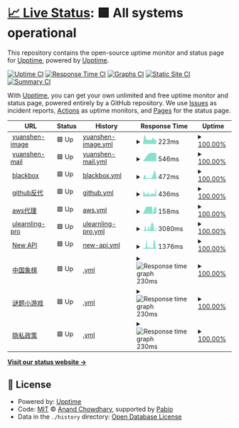 # [📈 Live Status](https://hawkeye.909333.xyz): <!--live status--> **🟩 All systems operational**

This repository contains the open-source uptime monitor and status page for [Upptime](https://upptime.js.org), powered by [Upptime](https://github.com/upptime/upptime).

[![Uptime CI](https://github.com/hamster-yhz/Hawkeye-surveillance/workflows/Uptime%20CI/badge.svg)](https://github.com/hamster-yhz/Hawkeye-surveillance/actions?query=workflow%3A%22Uptime+CI%22)
[![Response Time CI](https://github.com/hamster-yhz/Hawkeye-surveillance/workflows/Response%20Time%20CI/badge.svg)](https://github.com/hamster-yhz/Hawkeye-surveillance/actions?query=workflow%3A%22Response+Time+CI%22)
[![Graphs CI](https://github.com/hamster-yhz/Hawkeye-surveillance/workflows/Graphs%20CI/badge.svg)](https://github.com/hamster-yhz/Hawkeye-surveillance/actions?query=workflow%3A%22Graphs+CI%22)
[![Static Site CI](https://github.com/hamster-yhz/Hawkeye-surveillance/workflows/Static%20Site%20CI/badge.svg)](https://github.com/hamster-yhz/Hawkeye-surveillance/actions?query=workflow%3A%22Static+Site+CI%22)
[![Summary CI](https://github.com/hamster-yhz/Hawkeye-surveillance/workflows/Summary%20CI/badge.svg)](https://github.com/hamster-yhz/Hawkeye-surveillance/actions?query=workflow%3A%22Summary+CI%22)

With [Upptime](https://upptime.js.org), you can get your own unlimited and free uptime monitor and status page, powered entirely by a GitHub repository. We use [Issues](https://github.com/upptime/upptime/issues) as incident reports, [Actions](https://github.com/hamster-yhz/Hawkeye-surveillance/actions) as uptime monitors, and [Pages](https://hawkeye.909333.xyz) for the status page.

<!--start: status pages-->
<!-- This summary is generated by Upptime (https://github.com/upptime/upptime) -->
<!-- Do not edit this manually, your changes will be overwritten -->
<!-- prettier-ignore -->
| URL | Status | History | Response Time | Uptime |
| --- | ------ | ------- | ------------- | ------ |
| <img alt="" src="https://icons.duckduckgo.com/ip3/yuanshen-image.909333.xyz.ico" height="13"> [yuanshen-image](http://yuanshen-image.909333.xyz/) | 🟩 Up | [yuanshen-image.yml](https://github.com/hamster-yhz/Hawkeye-surveillance/commits/HEAD/history/yuanshen-image.yml) | <details><summary><img alt="Response time graph" src="./graphs/yuanshen-image/response-time-week.png" height="20"> 223ms</summary><br><a href="https://hawkeye.909333.xyz/history/yuanshen-image"><img alt="Response time 200" src="https://img.shields.io/endpoint?url=https%3A%2F%2Fraw.githubusercontent.com%2Fhamster-yhz%2FHawkeye-surveillance%2FHEAD%2Fapi%2Fyuanshen-image%2Fresponse-time.json"></a><br><a href="https://hawkeye.909333.xyz/history/yuanshen-image"><img alt="24-hour response time 201" src="https://img.shields.io/endpoint?url=https%3A%2F%2Fraw.githubusercontent.com%2Fhamster-yhz%2FHawkeye-surveillance%2FHEAD%2Fapi%2Fyuanshen-image%2Fresponse-time-day.json"></a><br><a href="https://hawkeye.909333.xyz/history/yuanshen-image"><img alt="7-day response time 223" src="https://img.shields.io/endpoint?url=https%3A%2F%2Fraw.githubusercontent.com%2Fhamster-yhz%2FHawkeye-surveillance%2FHEAD%2Fapi%2Fyuanshen-image%2Fresponse-time-week.json"></a><br><a href="https://hawkeye.909333.xyz/history/yuanshen-image"><img alt="30-day response time 200" src="https://img.shields.io/endpoint?url=https%3A%2F%2Fraw.githubusercontent.com%2Fhamster-yhz%2FHawkeye-surveillance%2FHEAD%2Fapi%2Fyuanshen-image%2Fresponse-time-month.json"></a><br><a href="https://hawkeye.909333.xyz/history/yuanshen-image"><img alt="1-year response time 200" src="https://img.shields.io/endpoint?url=https%3A%2F%2Fraw.githubusercontent.com%2Fhamster-yhz%2FHawkeye-surveillance%2FHEAD%2Fapi%2Fyuanshen-image%2Fresponse-time-year.json"></a></details> | <details><summary><a href="https://hawkeye.909333.xyz/history/yuanshen-image">100.00%</a></summary><a href="https://hawkeye.909333.xyz/history/yuanshen-image"><img alt="All-time uptime 100.00%" src="https://img.shields.io/endpoint?url=https%3A%2F%2Fraw.githubusercontent.com%2Fhamster-yhz%2FHawkeye-surveillance%2FHEAD%2Fapi%2Fyuanshen-image%2Fuptime.json"></a><br><a href="https://hawkeye.909333.xyz/history/yuanshen-image"><img alt="24-hour uptime 100.00%" src="https://img.shields.io/endpoint?url=https%3A%2F%2Fraw.githubusercontent.com%2Fhamster-yhz%2FHawkeye-surveillance%2FHEAD%2Fapi%2Fyuanshen-image%2Fuptime-day.json"></a><br><a href="https://hawkeye.909333.xyz/history/yuanshen-image"><img alt="7-day uptime 100.00%" src="https://img.shields.io/endpoint?url=https%3A%2F%2Fraw.githubusercontent.com%2Fhamster-yhz%2FHawkeye-surveillance%2FHEAD%2Fapi%2Fyuanshen-image%2Fuptime-week.json"></a><br><a href="https://hawkeye.909333.xyz/history/yuanshen-image"><img alt="30-day uptime 100.00%" src="https://img.shields.io/endpoint?url=https%3A%2F%2Fraw.githubusercontent.com%2Fhamster-yhz%2FHawkeye-surveillance%2FHEAD%2Fapi%2Fyuanshen-image%2Fuptime-month.json"></a><br><a href="https://hawkeye.909333.xyz/history/yuanshen-image"><img alt="1-year uptime 100.00%" src="https://img.shields.io/endpoint?url=https%3A%2F%2Fraw.githubusercontent.com%2Fhamster-yhz%2FHawkeye-surveillance%2FHEAD%2Fapi%2Fyuanshen-image%2Fuptime-year.json"></a></details>
| <img alt="" src="https://icons.duckduckgo.com/ip3/mail.909333.xyz.ico" height="13"> [yuanshen-mail](https://mail.909333.xyz/) | 🟩 Up | [yuanshen-mail.yml](https://github.com/hamster-yhz/Hawkeye-surveillance/commits/HEAD/history/yuanshen-mail.yml) | <details><summary><img alt="Response time graph" src="./graphs/yuanshen-mail/response-time-week.png" height="20"> 546ms</summary><br><a href="https://hawkeye.909333.xyz/history/yuanshen-mail"><img alt="Response time 546" src="https://img.shields.io/endpoint?url=https%3A%2F%2Fraw.githubusercontent.com%2Fhamster-yhz%2FHawkeye-surveillance%2FHEAD%2Fapi%2Fyuanshen-mail%2Fresponse-time.json"></a><br><a href="https://hawkeye.909333.xyz/history/yuanshen-mail"><img alt="24-hour response time 548" src="https://img.shields.io/endpoint?url=https%3A%2F%2Fraw.githubusercontent.com%2Fhamster-yhz%2FHawkeye-surveillance%2FHEAD%2Fapi%2Fyuanshen-mail%2Fresponse-time-day.json"></a><br><a href="https://hawkeye.909333.xyz/history/yuanshen-mail"><img alt="7-day response time 546" src="https://img.shields.io/endpoint?url=https%3A%2F%2Fraw.githubusercontent.com%2Fhamster-yhz%2FHawkeye-surveillance%2FHEAD%2Fapi%2Fyuanshen-mail%2Fresponse-time-week.json"></a><br><a href="https://hawkeye.909333.xyz/history/yuanshen-mail"><img alt="30-day response time 546" src="https://img.shields.io/endpoint?url=https%3A%2F%2Fraw.githubusercontent.com%2Fhamster-yhz%2FHawkeye-surveillance%2FHEAD%2Fapi%2Fyuanshen-mail%2Fresponse-time-month.json"></a><br><a href="https://hawkeye.909333.xyz/history/yuanshen-mail"><img alt="1-year response time 546" src="https://img.shields.io/endpoint?url=https%3A%2F%2Fraw.githubusercontent.com%2Fhamster-yhz%2FHawkeye-surveillance%2FHEAD%2Fapi%2Fyuanshen-mail%2Fresponse-time-year.json"></a></details> | <details><summary><a href="https://hawkeye.909333.xyz/history/yuanshen-mail">100.00%</a></summary><a href="https://hawkeye.909333.xyz/history/yuanshen-mail"><img alt="All-time uptime 100.00%" src="https://img.shields.io/endpoint?url=https%3A%2F%2Fraw.githubusercontent.com%2Fhamster-yhz%2FHawkeye-surveillance%2FHEAD%2Fapi%2Fyuanshen-mail%2Fuptime.json"></a><br><a href="https://hawkeye.909333.xyz/history/yuanshen-mail"><img alt="24-hour uptime 100.00%" src="https://img.shields.io/endpoint?url=https%3A%2F%2Fraw.githubusercontent.com%2Fhamster-yhz%2FHawkeye-surveillance%2FHEAD%2Fapi%2Fyuanshen-mail%2Fuptime-day.json"></a><br><a href="https://hawkeye.909333.xyz/history/yuanshen-mail"><img alt="7-day uptime 100.00%" src="https://img.shields.io/endpoint?url=https%3A%2F%2Fraw.githubusercontent.com%2Fhamster-yhz%2FHawkeye-surveillance%2FHEAD%2Fapi%2Fyuanshen-mail%2Fuptime-week.json"></a><br><a href="https://hawkeye.909333.xyz/history/yuanshen-mail"><img alt="30-day uptime 100.00%" src="https://img.shields.io/endpoint?url=https%3A%2F%2Fraw.githubusercontent.com%2Fhamster-yhz%2FHawkeye-surveillance%2FHEAD%2Fapi%2Fyuanshen-mail%2Fuptime-month.json"></a><br><a href="https://hawkeye.909333.xyz/history/yuanshen-mail"><img alt="1-year uptime 100.00%" src="https://img.shields.io/endpoint?url=https%3A%2F%2Fraw.githubusercontent.com%2Fhamster-yhz%2FHawkeye-surveillance%2FHEAD%2Fapi%2Fyuanshen-mail%2Fuptime-year.json"></a></details>
| <img alt="" src="https://icons.duckduckgo.com/ip3/blackbox.655353.xyz.ico" height="13"> [blackbox](http://blackbox.655353.xyz/) | 🟩 Up | [blackbox.yml](https://github.com/hamster-yhz/Hawkeye-surveillance/commits/HEAD/history/blackbox.yml) | <details><summary><img alt="Response time graph" src="./graphs/blackbox/response-time-week.png" height="20"> 472ms</summary><br><a href="https://hawkeye.909333.xyz/history/blackbox"><img alt="Response time 341" src="https://img.shields.io/endpoint?url=https%3A%2F%2Fraw.githubusercontent.com%2Fhamster-yhz%2FHawkeye-surveillance%2FHEAD%2Fapi%2Fblackbox%2Fresponse-time.json"></a><br><a href="https://hawkeye.909333.xyz/history/blackbox"><img alt="24-hour response time 216" src="https://img.shields.io/endpoint?url=https%3A%2F%2Fraw.githubusercontent.com%2Fhamster-yhz%2FHawkeye-surveillance%2FHEAD%2Fapi%2Fblackbox%2Fresponse-time-day.json"></a><br><a href="https://hawkeye.909333.xyz/history/blackbox"><img alt="7-day response time 472" src="https://img.shields.io/endpoint?url=https%3A%2F%2Fraw.githubusercontent.com%2Fhamster-yhz%2FHawkeye-surveillance%2FHEAD%2Fapi%2Fblackbox%2Fresponse-time-week.json"></a><br><a href="https://hawkeye.909333.xyz/history/blackbox"><img alt="30-day response time 341" src="https://img.shields.io/endpoint?url=https%3A%2F%2Fraw.githubusercontent.com%2Fhamster-yhz%2FHawkeye-surveillance%2FHEAD%2Fapi%2Fblackbox%2Fresponse-time-month.json"></a><br><a href="https://hawkeye.909333.xyz/history/blackbox"><img alt="1-year response time 341" src="https://img.shields.io/endpoint?url=https%3A%2F%2Fraw.githubusercontent.com%2Fhamster-yhz%2FHawkeye-surveillance%2FHEAD%2Fapi%2Fblackbox%2Fresponse-time-year.json"></a></details> | <details><summary><a href="https://hawkeye.909333.xyz/history/blackbox">100.00%</a></summary><a href="https://hawkeye.909333.xyz/history/blackbox"><img alt="All-time uptime 100.00%" src="https://img.shields.io/endpoint?url=https%3A%2F%2Fraw.githubusercontent.com%2Fhamster-yhz%2FHawkeye-surveillance%2FHEAD%2Fapi%2Fblackbox%2Fuptime.json"></a><br><a href="https://hawkeye.909333.xyz/history/blackbox"><img alt="24-hour uptime 100.00%" src="https://img.shields.io/endpoint?url=https%3A%2F%2Fraw.githubusercontent.com%2Fhamster-yhz%2FHawkeye-surveillance%2FHEAD%2Fapi%2Fblackbox%2Fuptime-day.json"></a><br><a href="https://hawkeye.909333.xyz/history/blackbox"><img alt="7-day uptime 100.00%" src="https://img.shields.io/endpoint?url=https%3A%2F%2Fraw.githubusercontent.com%2Fhamster-yhz%2FHawkeye-surveillance%2FHEAD%2Fapi%2Fblackbox%2Fuptime-week.json"></a><br><a href="https://hawkeye.909333.xyz/history/blackbox"><img alt="30-day uptime 100.00%" src="https://img.shields.io/endpoint?url=https%3A%2F%2Fraw.githubusercontent.com%2Fhamster-yhz%2FHawkeye-surveillance%2FHEAD%2Fapi%2Fblackbox%2Fuptime-month.json"></a><br><a href="https://hawkeye.909333.xyz/history/blackbox"><img alt="1-year uptime 100.00%" src="https://img.shields.io/endpoint?url=https%3A%2F%2Fraw.githubusercontent.com%2Fhamster-yhz%2FHawkeye-surveillance%2FHEAD%2Fapi%2Fblackbox%2Fuptime-year.json"></a></details>
| <img alt="" src="https://icons.duckduckgo.com/ip3/github.909333.xyz.ico" height="13"> [github反代](http://github.909333.xyz/) | 🟩 Up | [github.yml](https://github.com/hamster-yhz/Hawkeye-surveillance/commits/HEAD/history/github.yml) | <details><summary><img alt="Response time graph" src="./graphs/github/response-time-week.png" height="20"> 436ms</summary><br><a href="https://hawkeye.909333.xyz/history/github"><img alt="Response time 430" src="https://img.shields.io/endpoint?url=https%3A%2F%2Fraw.githubusercontent.com%2Fhamster-yhz%2FHawkeye-surveillance%2FHEAD%2Fapi%2Fgithub%2Fresponse-time.json"></a><br><a href="https://hawkeye.909333.xyz/history/github"><img alt="24-hour response time 436" src="https://img.shields.io/endpoint?url=https%3A%2F%2Fraw.githubusercontent.com%2Fhamster-yhz%2FHawkeye-surveillance%2FHEAD%2Fapi%2Fgithub%2Fresponse-time-day.json"></a><br><a href="https://hawkeye.909333.xyz/history/github"><img alt="7-day response time 436" src="https://img.shields.io/endpoint?url=https%3A%2F%2Fraw.githubusercontent.com%2Fhamster-yhz%2FHawkeye-surveillance%2FHEAD%2Fapi%2Fgithub%2Fresponse-time-week.json"></a><br><a href="https://hawkeye.909333.xyz/history/github"><img alt="30-day response time 430" src="https://img.shields.io/endpoint?url=https%3A%2F%2Fraw.githubusercontent.com%2Fhamster-yhz%2FHawkeye-surveillance%2FHEAD%2Fapi%2Fgithub%2Fresponse-time-month.json"></a><br><a href="https://hawkeye.909333.xyz/history/github"><img alt="1-year response time 430" src="https://img.shields.io/endpoint?url=https%3A%2F%2Fraw.githubusercontent.com%2Fhamster-yhz%2FHawkeye-surveillance%2FHEAD%2Fapi%2Fgithub%2Fresponse-time-year.json"></a></details> | <details><summary><a href="https://hawkeye.909333.xyz/history/github">100.00%</a></summary><a href="https://hawkeye.909333.xyz/history/github"><img alt="All-time uptime 100.00%" src="https://img.shields.io/endpoint?url=https%3A%2F%2Fraw.githubusercontent.com%2Fhamster-yhz%2FHawkeye-surveillance%2FHEAD%2Fapi%2Fgithub%2Fuptime.json"></a><br><a href="https://hawkeye.909333.xyz/history/github"><img alt="24-hour uptime 100.00%" src="https://img.shields.io/endpoint?url=https%3A%2F%2Fraw.githubusercontent.com%2Fhamster-yhz%2FHawkeye-surveillance%2FHEAD%2Fapi%2Fgithub%2Fuptime-day.json"></a><br><a href="https://hawkeye.909333.xyz/history/github"><img alt="7-day uptime 100.00%" src="https://img.shields.io/endpoint?url=https%3A%2F%2Fraw.githubusercontent.com%2Fhamster-yhz%2FHawkeye-surveillance%2FHEAD%2Fapi%2Fgithub%2Fuptime-week.json"></a><br><a href="https://hawkeye.909333.xyz/history/github"><img alt="30-day uptime 100.00%" src="https://img.shields.io/endpoint?url=https%3A%2F%2Fraw.githubusercontent.com%2Fhamster-yhz%2FHawkeye-surveillance%2FHEAD%2Fapi%2Fgithub%2Fuptime-month.json"></a><br><a href="https://hawkeye.909333.xyz/history/github"><img alt="1-year uptime 100.00%" src="https://img.shields.io/endpoint?url=https%3A%2F%2Fraw.githubusercontent.com%2Fhamster-yhz%2FHawkeye-surveillance%2FHEAD%2Fapi%2Fgithub%2Fuptime-year.json"></a></details>
| <img alt="" src="https://icons.duckduckgo.com/ip3/52.53.225.188.ico" height="13"> [aws代理](http://52.53.225.188:8848/panel/) | 🟩 Up | [aws.yml](https://github.com/hamster-yhz/Hawkeye-surveillance/commits/HEAD/history/aws.yml) | <details><summary><img alt="Response time graph" src="./graphs/aws/response-time-week.png" height="20"> 158ms</summary><br><a href="https://hawkeye.909333.xyz/history/aws"><img alt="Response time 148" src="https://img.shields.io/endpoint?url=https%3A%2F%2Fraw.githubusercontent.com%2Fhamster-yhz%2FHawkeye-surveillance%2FHEAD%2Fapi%2Faws%2Fresponse-time.json"></a><br><a href="https://hawkeye.909333.xyz/history/aws"><img alt="24-hour response time 179" src="https://img.shields.io/endpoint?url=https%3A%2F%2Fraw.githubusercontent.com%2Fhamster-yhz%2FHawkeye-surveillance%2FHEAD%2Fapi%2Faws%2Fresponse-time-day.json"></a><br><a href="https://hawkeye.909333.xyz/history/aws"><img alt="7-day response time 158" src="https://img.shields.io/endpoint?url=https%3A%2F%2Fraw.githubusercontent.com%2Fhamster-yhz%2FHawkeye-surveillance%2FHEAD%2Fapi%2Faws%2Fresponse-time-week.json"></a><br><a href="https://hawkeye.909333.xyz/history/aws"><img alt="30-day response time 148" src="https://img.shields.io/endpoint?url=https%3A%2F%2Fraw.githubusercontent.com%2Fhamster-yhz%2FHawkeye-surveillance%2FHEAD%2Fapi%2Faws%2Fresponse-time-month.json"></a><br><a href="https://hawkeye.909333.xyz/history/aws"><img alt="1-year response time 148" src="https://img.shields.io/endpoint?url=https%3A%2F%2Fraw.githubusercontent.com%2Fhamster-yhz%2FHawkeye-surveillance%2FHEAD%2Fapi%2Faws%2Fresponse-time-year.json"></a></details> | <details><summary><a href="https://hawkeye.909333.xyz/history/aws">100.00%</a></summary><a href="https://hawkeye.909333.xyz/history/aws"><img alt="All-time uptime 100.00%" src="https://img.shields.io/endpoint?url=https%3A%2F%2Fraw.githubusercontent.com%2Fhamster-yhz%2FHawkeye-surveillance%2FHEAD%2Fapi%2Faws%2Fuptime.json"></a><br><a href="https://hawkeye.909333.xyz/history/aws"><img alt="24-hour uptime 100.00%" src="https://img.shields.io/endpoint?url=https%3A%2F%2Fraw.githubusercontent.com%2Fhamster-yhz%2FHawkeye-surveillance%2FHEAD%2Fapi%2Faws%2Fuptime-day.json"></a><br><a href="https://hawkeye.909333.xyz/history/aws"><img alt="7-day uptime 100.00%" src="https://img.shields.io/endpoint?url=https%3A%2F%2Fraw.githubusercontent.com%2Fhamster-yhz%2FHawkeye-surveillance%2FHEAD%2Fapi%2Faws%2Fuptime-week.json"></a><br><a href="https://hawkeye.909333.xyz/history/aws"><img alt="30-day uptime 100.00%" src="https://img.shields.io/endpoint?url=https%3A%2F%2Fraw.githubusercontent.com%2Fhamster-yhz%2FHawkeye-surveillance%2FHEAD%2Fapi%2Faws%2Fuptime-month.json"></a><br><a href="https://hawkeye.909333.xyz/history/aws"><img alt="1-year uptime 100.00%" src="https://img.shields.io/endpoint?url=https%3A%2F%2Fraw.githubusercontent.com%2Fhamster-yhz%2FHawkeye-surveillance%2FHEAD%2Fapi%2Faws%2Fuptime-year.json"></a></details>
| <img alt="" src="https://icons.duckduckgo.com/ip3/ulearnling-pro.ai4good.dpdns.org.ico" height="13"> [ulearnling-pro](http://ulearnling-pro.ai4good.dpdns.org/) | 🟩 Up | [ulearnling-pro.yml](https://github.com/hamster-yhz/Hawkeye-surveillance/commits/HEAD/history/ulearnling-pro.yml) | <details><summary><img alt="Response time graph" src="./graphs/ulearnling-pro/response-time-week.png" height="20"> 3080ms</summary><br><a href="https://hawkeye.909333.xyz/history/ulearnling-pro"><img alt="Response time 2477" src="https://img.shields.io/endpoint?url=https%3A%2F%2Fraw.githubusercontent.com%2Fhamster-yhz%2FHawkeye-surveillance%2FHEAD%2Fapi%2Fulearnling-pro%2Fresponse-time.json"></a><br><a href="https://hawkeye.909333.xyz/history/ulearnling-pro"><img alt="24-hour response time 1867" src="https://img.shields.io/endpoint?url=https%3A%2F%2Fraw.githubusercontent.com%2Fhamster-yhz%2FHawkeye-surveillance%2FHEAD%2Fapi%2Fulearnling-pro%2Fresponse-time-day.json"></a><br><a href="https://hawkeye.909333.xyz/history/ulearnling-pro"><img alt="7-day response time 3080" src="https://img.shields.io/endpoint?url=https%3A%2F%2Fraw.githubusercontent.com%2Fhamster-yhz%2FHawkeye-surveillance%2FHEAD%2Fapi%2Fulearnling-pro%2Fresponse-time-week.json"></a><br><a href="https://hawkeye.909333.xyz/history/ulearnling-pro"><img alt="30-day response time 2477" src="https://img.shields.io/endpoint?url=https%3A%2F%2Fraw.githubusercontent.com%2Fhamster-yhz%2FHawkeye-surveillance%2FHEAD%2Fapi%2Fulearnling-pro%2Fresponse-time-month.json"></a><br><a href="https://hawkeye.909333.xyz/history/ulearnling-pro"><img alt="1-year response time 2477" src="https://img.shields.io/endpoint?url=https%3A%2F%2Fraw.githubusercontent.com%2Fhamster-yhz%2FHawkeye-surveillance%2FHEAD%2Fapi%2Fulearnling-pro%2Fresponse-time-year.json"></a></details> | <details><summary><a href="https://hawkeye.909333.xyz/history/ulearnling-pro">100.00%</a></summary><a href="https://hawkeye.909333.xyz/history/ulearnling-pro"><img alt="All-time uptime 100.00%" src="https://img.shields.io/endpoint?url=https%3A%2F%2Fraw.githubusercontent.com%2Fhamster-yhz%2FHawkeye-surveillance%2FHEAD%2Fapi%2Fulearnling-pro%2Fuptime.json"></a><br><a href="https://hawkeye.909333.xyz/history/ulearnling-pro"><img alt="24-hour uptime 100.00%" src="https://img.shields.io/endpoint?url=https%3A%2F%2Fraw.githubusercontent.com%2Fhamster-yhz%2FHawkeye-surveillance%2FHEAD%2Fapi%2Fulearnling-pro%2Fuptime-day.json"></a><br><a href="https://hawkeye.909333.xyz/history/ulearnling-pro"><img alt="7-day uptime 100.00%" src="https://img.shields.io/endpoint?url=https%3A%2F%2Fraw.githubusercontent.com%2Fhamster-yhz%2FHawkeye-surveillance%2FHEAD%2Fapi%2Fulearnling-pro%2Fuptime-week.json"></a><br><a href="https://hawkeye.909333.xyz/history/ulearnling-pro"><img alt="30-day uptime 100.00%" src="https://img.shields.io/endpoint?url=https%3A%2F%2Fraw.githubusercontent.com%2Fhamster-yhz%2FHawkeye-surveillance%2FHEAD%2Fapi%2Fulearnling-pro%2Fuptime-month.json"></a><br><a href="https://hawkeye.909333.xyz/history/ulearnling-pro"><img alt="1-year uptime 100.00%" src="https://img.shields.io/endpoint?url=https%3A%2F%2Fraw.githubusercontent.com%2Fhamster-yhz%2FHawkeye-surveillance%2FHEAD%2Fapi%2Fulearnling-pro%2Fuptime-year.json"></a></details>
| <img alt="" src="https://icons.duckduckgo.com/ip3/veloera.ai4good.dpdns.org.ico" height="13"> [New API](http://veloera.ai4good.dpdns.org/) | 🟩 Up | [new-api.yml](https://github.com/hamster-yhz/Hawkeye-surveillance/commits/HEAD/history/new-api.yml) | <details><summary><img alt="Response time graph" src="./graphs/new-api/response-time-week.png" height="20"> 1376ms</summary><br><a href="https://hawkeye.909333.xyz/history/new-api"><img alt="Response time 1376" src="https://img.shields.io/endpoint?url=https%3A%2F%2Fraw.githubusercontent.com%2Fhamster-yhz%2FHawkeye-surveillance%2FHEAD%2Fapi%2Fnew-api%2Fresponse-time.json"></a><br><a href="https://hawkeye.909333.xyz/history/new-api"><img alt="24-hour response time 773" src="https://img.shields.io/endpoint?url=https%3A%2F%2Fraw.githubusercontent.com%2Fhamster-yhz%2FHawkeye-surveillance%2FHEAD%2Fapi%2Fnew-api%2Fresponse-time-day.json"></a><br><a href="https://hawkeye.909333.xyz/history/new-api"><img alt="7-day response time 1376" src="https://img.shields.io/endpoint?url=https%3A%2F%2Fraw.githubusercontent.com%2Fhamster-yhz%2FHawkeye-surveillance%2FHEAD%2Fapi%2Fnew-api%2Fresponse-time-week.json"></a><br><a href="https://hawkeye.909333.xyz/history/new-api"><img alt="30-day response time 1376" src="https://img.shields.io/endpoint?url=https%3A%2F%2Fraw.githubusercontent.com%2Fhamster-yhz%2FHawkeye-surveillance%2FHEAD%2Fapi%2Fnew-api%2Fresponse-time-month.json"></a><br><a href="https://hawkeye.909333.xyz/history/new-api"><img alt="1-year response time 1376" src="https://img.shields.io/endpoint?url=https%3A%2F%2Fraw.githubusercontent.com%2Fhamster-yhz%2FHawkeye-surveillance%2FHEAD%2Fapi%2Fnew-api%2Fresponse-time-year.json"></a></details> | <details><summary><a href="https://hawkeye.909333.xyz/history/new-api">100.00%</a></summary><a href="https://hawkeye.909333.xyz/history/new-api"><img alt="All-time uptime 100.00%" src="https://img.shields.io/endpoint?url=https%3A%2F%2Fraw.githubusercontent.com%2Fhamster-yhz%2FHawkeye-surveillance%2FHEAD%2Fapi%2Fnew-api%2Fuptime.json"></a><br><a href="https://hawkeye.909333.xyz/history/new-api"><img alt="24-hour uptime 100.00%" src="https://img.shields.io/endpoint?url=https%3A%2F%2Fraw.githubusercontent.com%2Fhamster-yhz%2FHawkeye-surveillance%2FHEAD%2Fapi%2Fnew-api%2Fuptime-day.json"></a><br><a href="https://hawkeye.909333.xyz/history/new-api"><img alt="7-day uptime 100.00%" src="https://img.shields.io/endpoint?url=https%3A%2F%2Fraw.githubusercontent.com%2Fhamster-yhz%2FHawkeye-surveillance%2FHEAD%2Fapi%2Fnew-api%2Fuptime-week.json"></a><br><a href="https://hawkeye.909333.xyz/history/new-api"><img alt="30-day uptime 100.00%" src="https://img.shields.io/endpoint?url=https%3A%2F%2Fraw.githubusercontent.com%2Fhamster-yhz%2FHawkeye-surveillance%2FHEAD%2Fapi%2Fnew-api%2Fuptime-month.json"></a><br><a href="https://hawkeye.909333.xyz/history/new-api"><img alt="1-year uptime 100.00%" src="https://img.shields.io/endpoint?url=https%3A%2F%2Fraw.githubusercontent.com%2Fhamster-yhz%2FHawkeye-surveillance%2FHEAD%2Fapi%2Fnew-api%2Fuptime-year.json"></a></details>
| <img alt="" src="https://icons.duckduckgo.com/ip3/chinese-chess.655353.xyz.ico" height="13"> [中国象棋](http://chinese-chess.655353.xyz/) | 🟩 Up | [.yml](https://github.com/hamster-yhz/Hawkeye-surveillance/commits/HEAD/history/.yml) | <details><summary><img alt="Response time graph" src="./graphs//response-time-week.png" height="20"> 230ms</summary><br><a href="https://hawkeye.909333.xyz/history/"><img alt="Response time 230" src="https://img.shields.io/endpoint?url=https%3A%2F%2Fraw.githubusercontent.com%2Fhamster-yhz%2FHawkeye-surveillance%2FHEAD%2Fapi%2F%2Fresponse-time.json"></a><br><a href="https://hawkeye.909333.xyz/history/"><img alt="24-hour response time 268" src="https://img.shields.io/endpoint?url=https%3A%2F%2Fraw.githubusercontent.com%2Fhamster-yhz%2FHawkeye-surveillance%2FHEAD%2Fapi%2F%2Fresponse-time-day.json"></a><br><a href="https://hawkeye.909333.xyz/history/"><img alt="7-day response time 230" src="https://img.shields.io/endpoint?url=https%3A%2F%2Fraw.githubusercontent.com%2Fhamster-yhz%2FHawkeye-surveillance%2FHEAD%2Fapi%2F%2Fresponse-time-week.json"></a><br><a href="https://hawkeye.909333.xyz/history/"><img alt="30-day response time 230" src="https://img.shields.io/endpoint?url=https%3A%2F%2Fraw.githubusercontent.com%2Fhamster-yhz%2FHawkeye-surveillance%2FHEAD%2Fapi%2F%2Fresponse-time-month.json"></a><br><a href="https://hawkeye.909333.xyz/history/"><img alt="1-year response time 230" src="https://img.shields.io/endpoint?url=https%3A%2F%2Fraw.githubusercontent.com%2Fhamster-yhz%2FHawkeye-surveillance%2FHEAD%2Fapi%2F%2Fresponse-time-year.json"></a></details> | <details><summary><a href="https://hawkeye.909333.xyz/history/">100.00%</a></summary><a href="https://hawkeye.909333.xyz/history/"><img alt="All-time uptime 100.00%" src="https://img.shields.io/endpoint?url=https%3A%2F%2Fraw.githubusercontent.com%2Fhamster-yhz%2FHawkeye-surveillance%2FHEAD%2Fapi%2F%2Fuptime.json"></a><br><a href="https://hawkeye.909333.xyz/history/"><img alt="24-hour uptime 100.00%" src="https://img.shields.io/endpoint?url=https%3A%2F%2Fraw.githubusercontent.com%2Fhamster-yhz%2FHawkeye-surveillance%2FHEAD%2Fapi%2F%2Fuptime-day.json"></a><br><a href="https://hawkeye.909333.xyz/history/"><img alt="7-day uptime 100.00%" src="https://img.shields.io/endpoint?url=https%3A%2F%2Fraw.githubusercontent.com%2Fhamster-yhz%2FHawkeye-surveillance%2FHEAD%2Fapi%2F%2Fuptime-week.json"></a><br><a href="https://hawkeye.909333.xyz/history/"><img alt="30-day uptime 100.00%" src="https://img.shields.io/endpoint?url=https%3A%2F%2Fraw.githubusercontent.com%2Fhamster-yhz%2FHawkeye-surveillance%2FHEAD%2Fapi%2F%2Fuptime-month.json"></a><br><a href="https://hawkeye.909333.xyz/history/"><img alt="1-year uptime 100.00%" src="https://img.shields.io/endpoint?url=https%3A%2F%2Fraw.githubusercontent.com%2Fhamster-yhz%2FHawkeye-surveillance%2FHEAD%2Fapi%2F%2Fuptime-year.json"></a></details>
| <img alt="" src="https://icons.duckduckgo.com/ip3/qushizitiaozhan.655353.xyz.ico" height="13"> [谜题小游戏](http://qushizitiaozhan.655353.xyz/) | 🟩 Up | [.yml](https://github.com/hamster-yhz/Hawkeye-surveillance/commits/HEAD/history/.yml) | <details><summary><img alt="Response time graph" src="./graphs//response-time-week.png" height="20"> 230ms</summary><br><a href="https://hawkeye.909333.xyz/history/"><img alt="Response time 230" src="https://img.shields.io/endpoint?url=https%3A%2F%2Fraw.githubusercontent.com%2Fhamster-yhz%2FHawkeye-surveillance%2FHEAD%2Fapi%2F%2Fresponse-time.json"></a><br><a href="https://hawkeye.909333.xyz/history/"><img alt="24-hour response time 268" src="https://img.shields.io/endpoint?url=https%3A%2F%2Fraw.githubusercontent.com%2Fhamster-yhz%2FHawkeye-surveillance%2FHEAD%2Fapi%2F%2Fresponse-time-day.json"></a><br><a href="https://hawkeye.909333.xyz/history/"><img alt="7-day response time 230" src="https://img.shields.io/endpoint?url=https%3A%2F%2Fraw.githubusercontent.com%2Fhamster-yhz%2FHawkeye-surveillance%2FHEAD%2Fapi%2F%2Fresponse-time-week.json"></a><br><a href="https://hawkeye.909333.xyz/history/"><img alt="30-day response time 230" src="https://img.shields.io/endpoint?url=https%3A%2F%2Fraw.githubusercontent.com%2Fhamster-yhz%2FHawkeye-surveillance%2FHEAD%2Fapi%2F%2Fresponse-time-month.json"></a><br><a href="https://hawkeye.909333.xyz/history/"><img alt="1-year response time 230" src="https://img.shields.io/endpoint?url=https%3A%2F%2Fraw.githubusercontent.com%2Fhamster-yhz%2FHawkeye-surveillance%2FHEAD%2Fapi%2F%2Fresponse-time-year.json"></a></details> | <details><summary><a href="https://hawkeye.909333.xyz/history/">100.00%</a></summary><a href="https://hawkeye.909333.xyz/history/"><img alt="All-time uptime 100.00%" src="https://img.shields.io/endpoint?url=https%3A%2F%2Fraw.githubusercontent.com%2Fhamster-yhz%2FHawkeye-surveillance%2FHEAD%2Fapi%2F%2Fuptime.json"></a><br><a href="https://hawkeye.909333.xyz/history/"><img alt="24-hour uptime 100.00%" src="https://img.shields.io/endpoint?url=https%3A%2F%2Fraw.githubusercontent.com%2Fhamster-yhz%2FHawkeye-surveillance%2FHEAD%2Fapi%2F%2Fuptime-day.json"></a><br><a href="https://hawkeye.909333.xyz/history/"><img alt="7-day uptime 100.00%" src="https://img.shields.io/endpoint?url=https%3A%2F%2Fraw.githubusercontent.com%2Fhamster-yhz%2FHawkeye-surveillance%2FHEAD%2Fapi%2F%2Fuptime-week.json"></a><br><a href="https://hawkeye.909333.xyz/history/"><img alt="30-day uptime 100.00%" src="https://img.shields.io/endpoint?url=https%3A%2F%2Fraw.githubusercontent.com%2Fhamster-yhz%2FHawkeye-surveillance%2FHEAD%2Fapi%2F%2Fuptime-month.json"></a><br><a href="https://hawkeye.909333.xyz/history/"><img alt="1-year uptime 100.00%" src="https://img.shields.io/endpoint?url=https%3A%2F%2Fraw.githubusercontent.com%2Fhamster-yhz%2FHawkeye-surveillance%2FHEAD%2Fapi%2F%2Fuptime-year.json"></a></details>
| <img alt="" src="https://icons.duckduckgo.com/ip3/blackbox-privacy-policy.655353.xyz.ico" height="13"> [隐私政策](http://blackbox-privacy-policy.655353.xyz/privacy-policy) | 🟩 Up | [.yml](https://github.com/hamster-yhz/Hawkeye-surveillance/commits/HEAD/history/.yml) | <details><summary><img alt="Response time graph" src="./graphs//response-time-week.png" height="20"> 230ms</summary><br><a href="https://hawkeye.909333.xyz/history/"><img alt="Response time 230" src="https://img.shields.io/endpoint?url=https%3A%2F%2Fraw.githubusercontent.com%2Fhamster-yhz%2FHawkeye-surveillance%2FHEAD%2Fapi%2F%2Fresponse-time.json"></a><br><a href="https://hawkeye.909333.xyz/history/"><img alt="24-hour response time 268" src="https://img.shields.io/endpoint?url=https%3A%2F%2Fraw.githubusercontent.com%2Fhamster-yhz%2FHawkeye-surveillance%2FHEAD%2Fapi%2F%2Fresponse-time-day.json"></a><br><a href="https://hawkeye.909333.xyz/history/"><img alt="7-day response time 230" src="https://img.shields.io/endpoint?url=https%3A%2F%2Fraw.githubusercontent.com%2Fhamster-yhz%2FHawkeye-surveillance%2FHEAD%2Fapi%2F%2Fresponse-time-week.json"></a><br><a href="https://hawkeye.909333.xyz/history/"><img alt="30-day response time 230" src="https://img.shields.io/endpoint?url=https%3A%2F%2Fraw.githubusercontent.com%2Fhamster-yhz%2FHawkeye-surveillance%2FHEAD%2Fapi%2F%2Fresponse-time-month.json"></a><br><a href="https://hawkeye.909333.xyz/history/"><img alt="1-year response time 230" src="https://img.shields.io/endpoint?url=https%3A%2F%2Fraw.githubusercontent.com%2Fhamster-yhz%2FHawkeye-surveillance%2FHEAD%2Fapi%2F%2Fresponse-time-year.json"></a></details> | <details><summary><a href="https://hawkeye.909333.xyz/history/">100.00%</a></summary><a href="https://hawkeye.909333.xyz/history/"><img alt="All-time uptime 100.00%" src="https://img.shields.io/endpoint?url=https%3A%2F%2Fraw.githubusercontent.com%2Fhamster-yhz%2FHawkeye-surveillance%2FHEAD%2Fapi%2F%2Fuptime.json"></a><br><a href="https://hawkeye.909333.xyz/history/"><img alt="24-hour uptime 100.00%" src="https://img.shields.io/endpoint?url=https%3A%2F%2Fraw.githubusercontent.com%2Fhamster-yhz%2FHawkeye-surveillance%2FHEAD%2Fapi%2F%2Fuptime-day.json"></a><br><a href="https://hawkeye.909333.xyz/history/"><img alt="7-day uptime 100.00%" src="https://img.shields.io/endpoint?url=https%3A%2F%2Fraw.githubusercontent.com%2Fhamster-yhz%2FHawkeye-surveillance%2FHEAD%2Fapi%2F%2Fuptime-week.json"></a><br><a href="https://hawkeye.909333.xyz/history/"><img alt="30-day uptime 100.00%" src="https://img.shields.io/endpoint?url=https%3A%2F%2Fraw.githubusercontent.com%2Fhamster-yhz%2FHawkeye-surveillance%2FHEAD%2Fapi%2F%2Fuptime-month.json"></a><br><a href="https://hawkeye.909333.xyz/history/"><img alt="1-year uptime 100.00%" src="https://img.shields.io/endpoint?url=https%3A%2F%2Fraw.githubusercontent.com%2Fhamster-yhz%2FHawkeye-surveillance%2FHEAD%2Fapi%2F%2Fuptime-year.json"></a></details>

<!--end: status pages-->

[**Visit our status website →**](https://hawkeye.909333.xyz)

## 📄 License

- Powered by: [Upptime](https://github.com/upptime/upptime)
- Code: [MIT](./LICENSE) © [Anand Chowdhary](https://anandchowdhary.com), supported by [Pabio](https://pabio.com)
- Data in the `./history` directory: [Open Database License](https://opendatacommons.org/licenses/odbl/1-0/)

